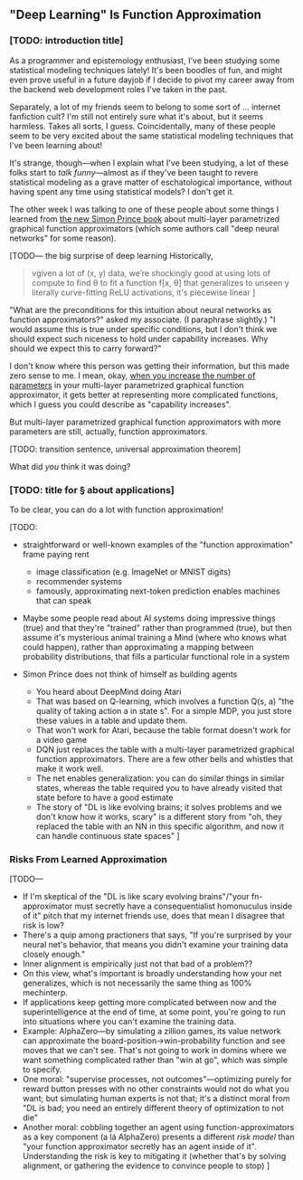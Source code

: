 ## "Deep Learning" Is Function Approximation

### [TODO: introduction title]

As a programmer and epistemology enthusiast, I've been studying some statistical modeling techniques lately! It's been boodles of fun, and might even prove useful in a future dayjob if I decide to pivot my career away from the backend web development roles I've taken in the past.

Separately, a lot of my friends seem to belong to some sort of ... internet fanfiction cult? I'm still not entirely sure what it's about, but it seems harmless. Takes all sorts, I guess. Coincidentally, many of these people seem to be very excited about the same statistical modeling techniques that I've been learning about!

It's strange, though—when I explain what I've been studying, a lot of these folks start to _talk funny_—almost as if they've been taught to revere statistical modeling as a grave matter of eschatological importance, without having spent any time using statistical models? I don't get it.

The other week I was talking to one of these people about some things I learned from [the new Simon Prince book](https://udlbook.github.io/udlbook/) about multi-layer parametrized graphical function approximators (which some authors call "deep neural networks" for some reason).

[TODO— the big surprise of deep learning
Historically, 
> vgiven a lot of (x, y) data, we’re shockingly good at using lots of compute to find θ to fit a function f[x, θ] that generalizes to unseen y
literally curve-fitting
ReLU activations, it's piecewise linear
]

"What are the preconditions for this intuition about neural networks as function approximators?" asked my associate. (I paraphrase slightly.) "I would assume this is true under specific conditions, but I don't think we should expect such niceness to hold under capability increases. Why should we expect this to carry forward?"

I don't know where this person was getting their information, but this made zero sense to me. I mean, okay, [when you increase the number of parameters](https://gwern.net/scaling-hypothesis) in your multi-layer parametrized graphical function approximator, it gets better at representing more complicated functions, which I guess you could describe as "capability increases".

But multi-layer parametrized graphical function approximators with more parameters are still, actually, function approximators.

[TODO: transition sentence, universal approximation theorem]

What did _you_ think it was doing?

### [TODO: title for § about applications]

To be clear, you can do a lot with function approximation!

[TODO:
 * straightforward or well-known examples of the "function approximation" frame paying rent
     * image classification (e.g. ImageNet or MNIST digits)
     * recommender systems
     * famously, approximating next-token prediction enables machines that can speak 

 * Maybe some people read about AI systems doing impressive things (true) and that they're "trained" rather than programmed (true), but then assume it's mysterious animal training a Mind (where who knows what could happen), rather than approximating a mapping between probability distributions, that fills a particular functional role in a system
 * Simon Prince does not think of himself as building agents
   * You heard about DeepMind doing Atari
   * That was based on Q-learning, which involves a function Q(s, a) "the quality of taking action a in state s". For a simple MDP, you just store these values in a table and update them.
   * That won't work for Atari, because the table format doesn't work for a video game
   * DQN just replaces the table with a multi-layer parametrized graphical function approximators. There are a few other bells and whistles that make it work well.
   * The net enables generalization: you can do similar things in similar states, whereas the table required you to have already visited that state before to have a good estimate
   * The story of "DL is like evolving brains; it solves problems and we don't know how it works, scary" is a different story from "oh, they replaced the table with an NN in this specific algorithm, and now it can handle continuous state spaces"
]

### Risks From Learned Approximation

[TODO—
 * If I'm skeptical of the "DL is like scary evolving brains"/"your fn-approximator must secretly have a consequentialist homonuculus inside of it" pitch that my internet friends use, does that mean I disagree that risk is low?
 * There's a quip among practioners that says, "If you're surprised by your neural net's behavior, that means you didn't examine your training data closely enough."
 * Inner alignment is empirically just not that bad of a problem??
 * On this view, what's important is broadly understanding how your net generalizes, which is not necessarily the same thing as 100% mechinterp. 
 * If applications keep getting more complicated between now and the superintelligence at the end of time, at some point, you're going to run into situations where you can't examine the training data.
 * Example: AlphaZero—by simulating a zillion games, its value network can approximate the board-position→win-probability function and see moves that we can't see. That's not going to work in domins where we want something complicated rather than "win at go", which was simple to specify.
 * One moral: "supervise processes, not outcomes"—optimizing purely for reward button presses with no other constraints would not do what you want; but simulating human experts is not that; it's a distinct moral from "DL is bad; you need an entirely different theory of optimization to not die"
 * Another moral: cobbling together an agent using function-approximators as a key component (a lá AlphaZero) presents a different _risk model_ than "your function approximator secretly has an agent inside of it". Understanding the risk is key to mitigating it (whether that's by solving alignment, or gathering the evidence to convince people to stop)
]